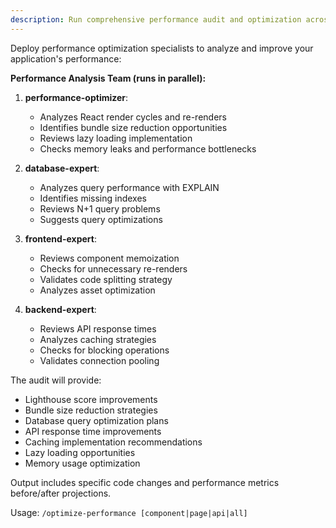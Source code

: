```yaml
---
description: Run comprehensive performance audit and optimization across frontend and backend
---
```


Deploy performance optimization specialists to analyze and improve your application's performance:

**Performance Analysis Team (runs in parallel):**

1. **performance-optimizer**:
   - Analyzes React render cycles and re-renders
   - Identifies bundle size reduction opportunities
   - Reviews lazy loading implementation
   - Checks memory leaks and performance bottlenecks

2. **database-expert**:
   - Analyzes query performance with EXPLAIN
   - Identifies missing indexes
   - Reviews N+1 query problems
   - Suggests query optimizations

3. **frontend-expert**:
   - Reviews component memoization
   - Checks for unnecessary re-renders
   - Validates code splitting strategy
   - Analyzes asset optimization

4. **backend-expert**:
   - Reviews API response times
   - Analyzes caching strategies
   - Checks for blocking operations
   - Validates connection pooling

The audit will provide:

- Lighthouse score improvements
- Bundle size reduction strategies
- Database query optimization plans
- API response time improvements
- Caching implementation recommendations
- Lazy loading opportunities
- Memory usage optimization

Output includes specific code changes and performance metrics before/after projections.

Usage: `/optimize-performance [component|page|api|all]`
